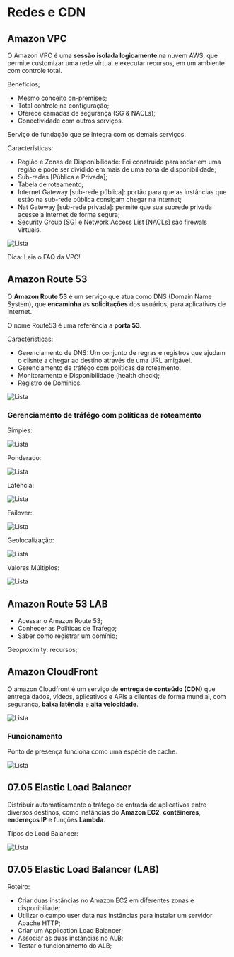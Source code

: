 # Redes e CDN

## Amazon VPC

O Amazon VPC é uma **sessão isolada logicamente** na nuvem AWS, que permite customizar uma rede virtual e executar recursos, em um ambiente com controle total.

Benefícios;
- Mesmo conceito on-premises;
- Total controle na configuração;
- Oferece camadas de segurança (SG & NACLs);
- Conectividade com outros serviços.

Serviço de fundação que se integra com os demais serviços.

Características:
- Região e Zonas de Disponibilidade: Foi construído para rodar em uma região e pode ser dividido em mais de uma zona de disponibilidade;
- Sub-redes [Pública e Privada];
- Tabela de roteamento;
- Internet Gateway [sub-rede pública]: portão para que as instâncias que estão na sub-rede pública consigam chegar na internet;
- Nat Gateway [sub-rede privada]: permite que sua subrede privada acesse a internet de forma segura;
- Security Group [SG] e Network Access List [NACLs] são firewals virtuais.

![Lista](/cloud/escola-da-nuvem-fundamentos-aws/imgs/cap-07-vpc.png "")

Dica: Leia o FAQ da VPC!

## Amazon Route 53

O **Amazon Route 53** é um serviço que atua como DNS (Domain Name System), que **encaminha** as **solicitações** dos usuários, para aplicativos de Internet.

O nome Route53 é uma referência a **porta 53**.

Características:
- Gerenciamento de DNS: Um conjunto de regras e registros que ajudam o clisnte a chegar ao destino através de uma URL amigável.
- Gerenciamento de tráfégo com políticas de roteamento.
- Monitoramento e Disponibilidade (health check);
- Registro de Domínios.

![Lista](/cloud/escola-da-nuvem-fundamentos-aws/imgs/cap-07-route-53-caracteristicas.png "")

### Gerenciamento de tráfégo com políticas de roteamento

Simples:

![Lista](/cloud/escola-da-nuvem-fundamentos-aws/imgs/cap-07-route-53-simples.png "")

Ponderado:

![Lista](/cloud/escola-da-nuvem-fundamentos-aws/imgs/cap-07-route-53-ponderado.png "")

Latência:

![Lista](/cloud/escola-da-nuvem-fundamentos-aws/imgs/cap-07-route-53-latencia.png "")

Failover:

![Lista](/cloud/escola-da-nuvem-fundamentos-aws/imgs/cap-07-route-53-failover.png "")

Geolocalização:

![Lista](/cloud/escola-da-nuvem-fundamentos-aws/imgs/cap-07-route-53-geolocalizacao.png "")

Valores Múltiplos:

![Lista](/cloud/escola-da-nuvem-fundamentos-aws/imgs/cap-07-route-53-valores-multiplos.png "")

## Amazon Route 53 LAB

- Acessar o Amazon Route 53;
- Conhecer as Políticas de Tráfego;
- Saber como registrar um domínio;

Geoproximity: recursos;

## Amazon CloudFront

O amazon Cloudfront é um serviço de **entrega de conteúdo (CDN)** que entrega dados, vídeos, aplicativos e APIs a clientes de forma mundial, com segurança, **baixa latência** e **alta velocidade**.

![Lista](/cloud/escola-da-nuvem-fundamentos-aws/imgs/cap-07-cloud-front-1.png "")

### Funcionamento

Ponto de presença funciona como uma espécie de cache.

![Lista](/cloud/escola-da-nuvem-fundamentos-aws/imgs/cap-07-cloud-front-2.png "")


## 07.05 Elastic Load Balancer

Distribuir automaticamente o tráfego de entrada de aplicativos entre diversos destinos, como instâncias do **Amazon EC2**, **contêineres**, **endereços IP** e funções **Lambda**.

Tipos de Load Balancer:

![Lista](/cloud/escola-da-nuvem-fundamentos-aws/imgs/cap-07-tipos-load-balancer.png "")

## 07.05 Elastic Load Balancer (LAB)

Roteiro:
- Criar duas instâncias no Amazon EC2 em diferentes zonas e disponibiliade;
- Utilizar o campo user data nas instâncias para instalar um servidor Apache HTTP;
- Criar um Application Load Balancer;
- Associar as duas instâncias no ALB;
- Testar o funcionamento do ALB;


